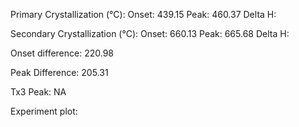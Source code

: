 Primary Crystallization (°C):
	Onset: 439.15
	Peak: 460.37
	Delta H: 
	
Secondary Crystallization  (°C):
	Onset: 660.13
	Peak: 665.68
	Delta H:
	
Onset difference: 220.98

Peak Difference: 205.31

Tx3 Peak: NA
<!-- PUBLISH STOP -->
Experiment plot:


